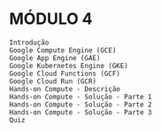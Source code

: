 # MÓDULO 4

    Introdução
    Google Compute Engine (GCE)
    Google App Engine (GAE)
    Google Kubernetes Engine (GKE)
    Google Cloud Functions (GCF)
    Google Cloud Run (GCR)
    Hands-on Compute - Descrição
    Hands-on Compute - Solução - Parte 1
    Hands-on Compute - Solução - Parte 2
    Hands-on Compute - Solução - Parte 3
    Quiz

